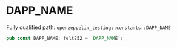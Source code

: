 # DAPP_NAME

Fully qualified path: `openzeppelin_testing::constants::DAPP_NAME`

```rust
pub const DAPP_NAME: felt252 = 'DAPP_NAME';
```

